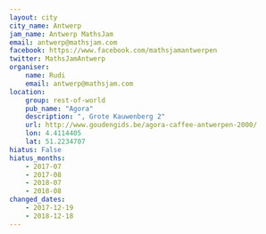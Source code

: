 ```yaml
---
layout: city                                           
city_name: Antwerp                                                               
jam_name: Antwerp MathsJam
email: antwerp@mathsjam.com
facebook: https://www.facebook.com/mathsjamantwerpen
twitter: MathsJamAntwerp
organiser:
    name: Rudi
    email: antwerp@mathsjam.com
location:
    group: rest-of-world
    pub_name: "Agora"
    description: ", Grote Kauwenberg 2"
    url: http://www.goudengids.be/agora-caffee-antwerpen-2000/
    lon: 4.4114405
    lat: 51.2234707
hiatus: False
hiatus_months:
    - 2017-07
    - 2017-08
    - 2018-07
    - 2018-08
changed_dates:
    - 2017-12-19
    - 2018-12-18
---
```

